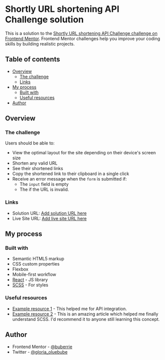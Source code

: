 # Shortly URL shortening API Challenge solution

This is a solution to the [Shortly URL shortening API Challenge challenge on Frontend Mentor](https://www.frontendmentor.io/challenges/url-shortening-api-landing-page-2ce3ob-G). Frontend Mentor challenges help you improve your coding skills by building realistic projects. 

## Table of contents

- [Overview](#overview)
  - [The challenge](#the-challenge)
  - [Links](#links)
- [My process](#my-process)
  - [Built with](#built-with)
  - [Useful resources](#useful-resources)
- [Author](#author)
## Overview

### The challenge

Users should be able to:

- View the optimal layout for the site depending on their device's screen size
- Shorten any valid URL
- See their shortened links
- Copy the shortened link to their clipboard in a single click
- Receive an error message when the `form` is submitted if:
  - The `input` field is empty
  - The if the URL is invalid.

### Links

- Solution URL: [Add solution URL here](https://your-solution-url.com)
- Live Site URL: [Add live site URL here](https://your-live-site-url.com)

## My process

### Built with

- Semantic HTML5 markup
- CSS custom properties
- Flexbox
- Mobile-first workflow
- [React](https://reactjs.org/) - JS library
- [SCSS](https://sass-lang.com/) - For styles


### Useful resources

- [Example resource 1](https://snipcart.com/blog/integrating-apis-introduction) - This helped me for API integration.
- [Example resource 2](https://www.freecodecamp.org/news/the-beginners-guide-to-sass/) - This is an amazing article which helped me finally understand SCSS. I'd recommend it to anyone still learning this concept.

## Author

- Frontend Mentor - [@buberrie](https://www.frontendmentor.io/profile/buberrie)
- Twitter - [@gloria_oluebube](https://www.twitter.com/gloria_oluebube)
